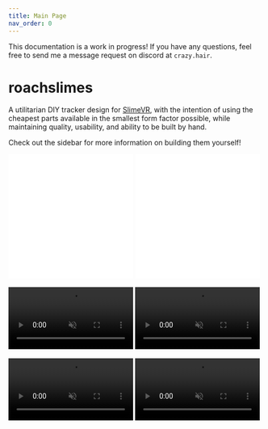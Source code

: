 ```yaml
---
title: Main Page
nav_order: 0
---
```


This documentation is a work in progress! If you have any questions, feel free to send me a message request on discord at `crazy.hair`.

# roachslimes

A utilitarian DIY tracker design for [SlimeVR](https://docs.slimevr.dev/), with the intention of using the cheapest parts available in the smallest form factor possible, while maintaining quality, usability, and ability to be built by hand.

Check out the sidebar for more information on building them yourself!


<iframe src="rendering/mobo_viewer.html" name="mobo_viewer" scrolling="no" frameborder="1" marginheight="0px" marginwidth="0px" style="width:49%; aspect-ratio:1/1; border-width: 0" allowfullscreen></iframe>
<iframe src="rendering/dabo_viewer.html" name="dabo_viewer" scrolling="no" frameborder="1" marginheight="0px" marginwidth="0px" style="width:49%; aspect-ratio:1/1; border-width: 0" allowfullscreen></iframe>

<video src="videos/floatybouncy_mobo.mp4" style="width:49%" autoplay loop muted></video> <video src="videos/floatybouncy_dabo.mp4" style="width:49%" autoplay loop muted></video>

<video style="width:49%" src="videos/floatybouncy_mobo_case.mp4" autoplay loop muted></video> <video src="videos/floatybouncy_dabo_case.mp4" style="width:49%" autoplay loop muted></video>
